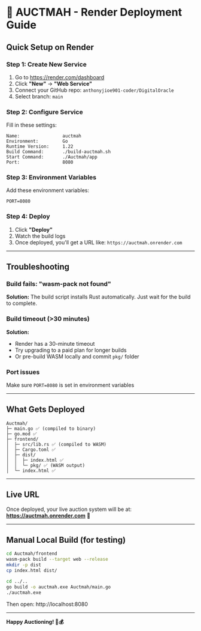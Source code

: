 # 🔨 AUCTMAH - Render Deployment Guide

## Quick Setup on Render

### Step 1: Create New Service
1. Go to https://render.com/dashboard
2. Click **"New"** → **"Web Service"**
3. Connect your GitHub repo: `anthonyjioe901-coder/DigitalOracle`
4. Select branch: `main`

### Step 2: Configure Service

Fill in these settings:

```
Name:                auctmah
Environment:         Go
Runtime Version:     1.22
Build Command:       ./build-auctmah.sh
Start Command:       ./Auctmah/app
Port:                8080
```

### Step 3: Environment Variables

Add these environment variables:

```
PORT=8080
```

### Step 4: Deploy

1. Click **"Deploy"**
2. Watch the build logs
3. Once deployed, you'll get a URL like: `https://auctmah.onrender.com`

---

## Troubleshooting

### Build fails: "wasm-pack not found"
**Solution:** The build script installs Rust automatically. Just wait for the build to complete.

### Build timeout (>30 minutes)
**Solution:** 
- Render has a 30-minute timeout
- Try upgrading to a paid plan for longer builds
- Or pre-build WASM locally and commit `pkg/` folder

### Port issues
Make sure `PORT=8080` is set in environment variables

---

## What Gets Deployed

```
Auctmah/
├─ main.go ✅ (compiled to binary)
├─ go.mod ✅
├─ frontend/
│  ├─ src/lib.rs ✅ (compiled to WASM)
│  ├─ Cargo.toml ✅
│  ├─ dist/
│  │  ├─ index.html ✅
│  │  └─ pkg/ ✅ (WASM output)
│  └─ index.html ✅
```

---

## Live URL

Once deployed, your live auction system will be at:
**https://auctmah.onrender.com** 🚀

---

## Manual Local Build (for testing)

```bash
cd Auctmah/frontend
wasm-pack build --target web --release
mkdir -p dist
cp index.html dist/

cd ../..
go build -o auctmah.exe Auctmah/main.go
./auctmah.exe
```

Then open: http://localhost:8080

---

**Happy Auctioning! 🔨💰**
